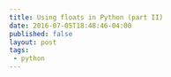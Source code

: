 ```yaml
---
title: Using floats in Python (part II)
date: 2016-07-05T18:48:46-04:00
published: false
layout: post
tags:
 - python
---
```


<!-- preface (part 1) -->

<!-- setup: checking perpendicular slopes -->

<!-- 1 - a fault float implementation -->

<!-- 2 - even with arbitrary precision -->

<!-- 3 - even with comparison to 0 (AND 'almost equal') -->

<!-- 4 - with ints (the resolution) -->
